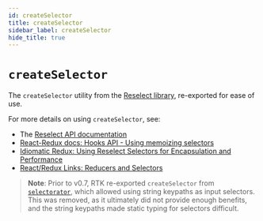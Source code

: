 ```yaml
---
id: createSelector
title: createSelector
sidebar_label: createSelector
hide_title: true
---
```


# `createSelector`

The `createSelector` utility from the [Reselect library](https://github.com/reduxjs/reselect), re-exported for ease of use.

For more details on using `createSelector`, see:

- The [Reselect API documentation](https://github.com/reduxjs/reselect)
- [React-Redux docs: Hooks API - Using memoizing selectors](https://react-redux.js.org/next/api/hooks#using-memoizing-selectors)
- [Idiomatic Redux: Using Reselect Selectors for Encapsulation and Performance](https://blog.isquaredsoftware.com/2017/12/idiomatic-redux-using-reselect-selectors/)
- [React/Redux Links: Reducers and Selectors](https://github.com/markerikson/react-redux-links/blob/master/redux-reducers-selectors.md)

> **Note**: Prior to v0.7, RTK re-exported `createSelector` from [`selectorator`](https://github.com/planttheidea/selectorator), which
> allowed using string keypaths as input selectors. This was removed, as it ultimately did not provide enough benefits, and
> the string keypaths made static typing for selectors difficult.
